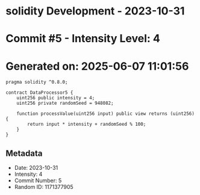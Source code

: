 ﻿# solidity Development - 2023-10-31
# Commit #5 - Intensity Level: 4
# Generated on: 2025-06-07 11:01:56
```solidity
pragma solidity ^0.8.0;

contract DataProcessor5 {
    uint256 public intensity = 4;
    uint256 private randomSeed = 948082;

    function processValue(uint256 input) public view returns (uint256) {
        return input * intensity + randomSeed % 100;
    }
}
```
## Metadata
- Date: 2023-10-31
- Intensity: 4
- Commit Number: 5
- Random ID: 1171377905
